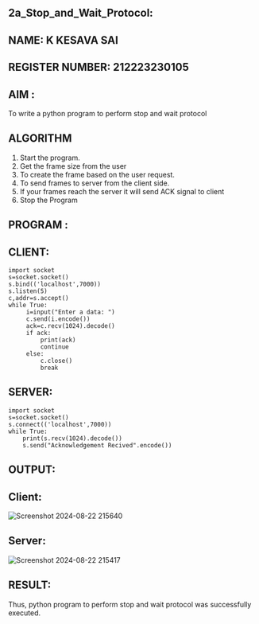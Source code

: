 ## 2a_Stop_and_Wait_Protocol:
## NAME: K KESAVA SAI
## REGISTER NUMBER: 212223230105
## AIM :
To write a python program to perform stop and wait protocol
## ALGORITHM
1. Start the program.
2. Get the frame size from the user
3. To create the frame based on the user request.
4. To send frames to server from the client side.
5. If your frames reach the server it will send ACK signal to client
6. Stop the Program
## PROGRAM :
## CLIENT:
```
import socket
s=socket.socket()
s.bind(('localhost',7000))
s.listen(5)
c,addr=s.accept()
while True:
     i=input("Enter a data: ")
     c.send(i.encode())
     ack=c.recv(1024).decode()
     if ack:
         print(ack)
         continue
     else:
         c.close()
         break

```
## SERVER:
```
import socket
s=socket.socket()
s.connect(('localhost',7000))
while True:
    print(s.recv(1024).decode())
    s.send("Acknowledgement Recived".encode())
```
## OUTPUT:
## Client:
![Screenshot 2024-08-22 215640](https://github.com/user-attachments/assets/9054915d-6726-4df5-8808-16bbba27104a)
## Server:
![Screenshot 2024-08-22 215417](https://github.com/user-attachments/assets/ac63b04b-9738-4d8c-809c-413cb1c135ba)

## RESULT:
Thus, python program to perform stop and wait protocol was successfully executed.
